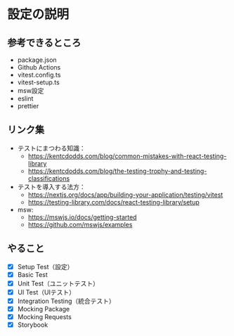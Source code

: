 # 設定の説明

## 参考できるところ
- package.json
- Github Actions
- vitest.config.ts
- vitest-setup.ts
- msw設定
- eslint
- prettier
  
## リンク集
- テストにまつわる知識：
  - https://kentcdodds.com/blog/common-mistakes-with-react-testing-library
  - https://kentcdodds.com/blog/the-testing-trophy-and-testing-classifications
- テストを導入する法方：
  - https://nextjs.org/docs/app/building-your-application/testing/vitest
  - https://testing-library.com/docs/react-testing-library/setup
- msw: 
  - https://mswjs.io/docs/getting-started
  - https://github.com/mswjs/examples
  
## やること
- [x] Setup Test（設定）
- [x] Basic Test
- [x] Unit Test（ユニットテスト）
- [x] UI Test（UIテスト）
- [x] Integration Testing（統合テスト）
- [x] Mocking Package
- [x] Mocking Requests
- [x] Storybook 